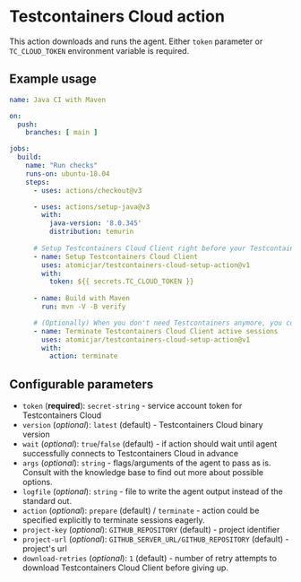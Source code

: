 # Testcontainers Cloud action

This action downloads and runs the agent. Either `token` parameter or `TC_CLOUD_TOKEN` environment variable is required.

## Example usage

```yaml
name: Java CI with Maven

on:
  push:
    branches: [ main ]

jobs:
  build:
    name: "Run checks"
    runs-on: ubuntu-18.04
    steps:
      - uses: actions/checkout@v3

      - uses: actions/setup-java@v3
        with:
          java-version: '8.0.345'
          distribution: temurin
          
      # Setup Testcontainers Cloud Client right before your Testcontainers tests
      - name: Setup Testcontainers Cloud Client
        uses: atomicjar/testcontainers-cloud-setup-action@v1
        with:
          token: ${{ secrets.TC_CLOUD_TOKEN }}
          
      - name: Build with Maven
        run: mvn -V -B verify

      # (Optionally) When you don't need Testcontainers anymore, you could terminate sessions eagerly
      - name: Terminate Testcontainers Cloud Client active sessions
        uses: atomicjar/testcontainers-cloud-setup-action@v1
        with:
          action: terminate
```

## Configurable parameters

- `token` (__required__):  `secret-string` - service account token for Testcontainers Cloud
- `version` (_optional_):  `latest` (default) - Testcontainers Cloud binary version
- `wait` (_optional_):  `true`/`false` (default) - if action should wait until agent successfully connects to Testcontainers Cloud in advance
- `args` (_optional_): `string` - flags/arguments of the agent to pass as is. Consult with the knowledge base to find out more about possible options.
- `logfile` (_optional_): `string` - file to write the agent output instead of the standard out.
- `action` (_optional_): `prepare` (default) / `terminate` - action could be specified explicitly to terminate sessions eagerly.
- `project-key` (_optional_): `GITHUB_REPOSITORY` (default) - project identifier
- `project-url` (_optional_): `GITHUB_SERVER_URL/GITHUB_REPOSITORY` (default) - project's url
- `download-retries` (_optional_): `1` (default) - number of retry attempts to download Testcontainers Cloud Client before giving up.
